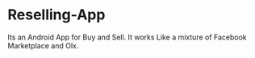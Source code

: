# Reselling-App
Its an Android App for Buy and Sell.
It works Like a mixture of Facebook Marketplace and Olx.
